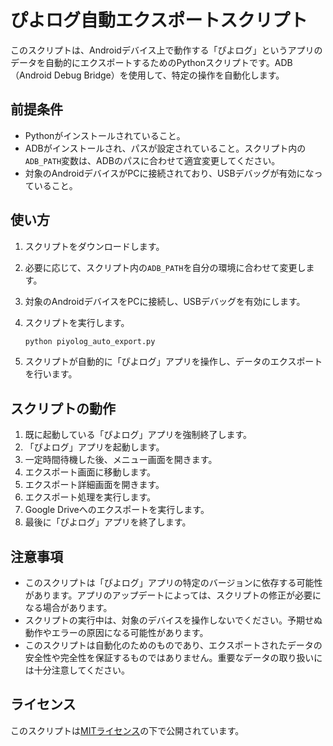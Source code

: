 # ぴよログ自動エクスポートスクリプト

このスクリプトは、Androidデバイス上で動作する「ぴよログ」というアプリのデータを自動的にエクスポートするためのPythonスクリプトです。ADB（Android Debug Bridge）を使用して、特定の操作を自動化します。

## 前提条件

- Pythonがインストールされていること。
- ADBがインストールされ、パスが設定されていること。スクリプト内の`ADB_PATH`変数は、ADBのパスに合わせて適宜変更してください。
- 対象のAndroidデバイスがPCに接続されており、USBデバッグが有効になっていること。

## 使い方

1. スクリプトをダウンロードします。
2. 必要に応じて、スクリプト内の`ADB_PATH`を自分の環境に合わせて変更します。
3. 対象のAndroidデバイスをPCに接続し、USBデバッグを有効にします。
4. スクリプトを実行します。

   ```bash
   python piyolog_auto_export.py
   ```

5. スクリプトが自動的に「ぴよログ」アプリを操作し、データのエクスポートを行います。

## スクリプトの動作

1. 既に起動している「ぴよログ」アプリを強制終了します。
2. 「ぴよログ」アプリを起動します。
3. 一定時間待機した後、メニュー画面を開きます。
4. エクスポート画面に移動します。
5. エクスポート詳細画面を開きます。
6. エクスポート処理を実行します。
7. Google Driveへのエクスポートを実行します。
8. 最後に「ぴよログ」アプリを終了します。

## 注意事項

- このスクリプトは「ぴよログ」アプリの特定のバージョンに依存する可能性があります。アプリのアップデートによっては、スクリプトの修正が必要になる場合があります。
- スクリプトの実行中は、対象のデバイスを操作しないでください。予期せぬ動作やエラーの原因になる可能性があります。
- このスクリプトは自動化のためのものであり、エクスポートされたデータの安全性や完全性を保証するものではありません。重要なデータの取り扱いには十分注意してください。

## ライセンス

このスクリプトは[MITライセンス](https://opensource.org/licenses/MIT)の下で公開されています。
